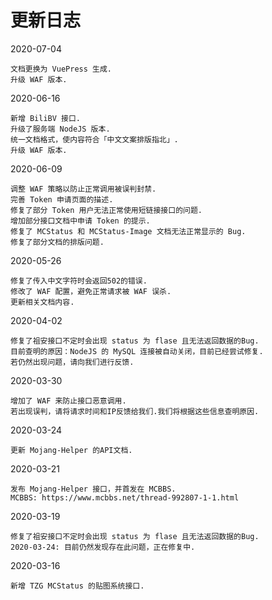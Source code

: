 # 更新日志
2020-07-04
```
文档更换为 VuePress 生成.
升级 WAF 版本.
```
2020-06-16
```
新增 BiliBV 接口.
升级了服务端 NodeJS 版本.
统一文档格式，使内容符合「中文文案排版指北」.
升级 WAF 版本.
```
2020-06-09
```
调整 WAF 策略以防止正常调用被误判封禁.
完善 Token 申请页面的描述.
修复了部分 Token 用户无法正常使用短链接接口的问题.
增加部分接口文档中申请 Token 的提示.
修复了 MCStatus 和 MCStatus-Image 文档无法正常显示的 Bug.
修复了部分文档的排版问题.
```
2020-05-26
```
修复了传入中文字符时会返回502的错误.
修改了 WAF 配置，避免正常请求被 WAF 误杀.
更新相关文档内容.
```
2020-04-02
```
修复了祖安接口不定时会出现 status 为 flase 且无法返回数据的Bug.
目前查明的原因：NodeJS 的 MySQL 连接被自动关闭，目前已经尝试修复.
若仍然出现问题，请向我们进行反馈.
```
2020-03-30
```
增加了 WAF 来防止接口恶意调用.
若出现误判，请将请求时间和IP反馈给我们.我们将根据这些信息查明原因.
```
2020-03-24
```
更新 Mojang-Helper 的API文档.
```
2020-03-21
```
发布 Mojang-Helper 接口，并首发在 MCBBS.
MCBBS: https://www.mcbbs.net/thread-992807-1-1.html
```
2020-03-19
```
修复了祖安接口不定时会出现 status 为 flase 且无法返回数据的Bug.
2020-03-24: 目前仍然发现存在此问题，正在修复中.
```
2020-03-16
```
新增 TZG MCStatus 的贴图系统接口.
```